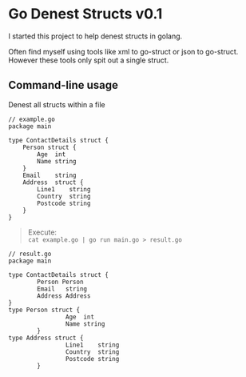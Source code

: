 # Go Denest Structs v0.1

I started this project to help denest structs in golang.  
  
Often find myself using tools like xml to go-struct or json to go-struct. However these tools only spit out a single struct.  

## Command-line usage

Denest all structs within a file

    // example.go
    package main

    type ContactDetails struct {
        Person struct {
            Age  int
            Name string
        }
        Email    string
        Address  struct {
            Line1    string
            Country  string
            Postcode string
        }
    }

>Execute:   
`cat example.go | go run main.go > result.go`

    // result.go
    package main

    type ContactDetails struct {
            Person Person
            Email   string
            Address Address
    }
    type Person struct {
                    Age  int
                    Name string
            }
    type Address struct {
                    Line1    string
                    Country  string
                    Postcode string
            }

